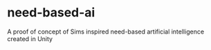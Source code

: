 # need-based-ai
 A proof of concept of Sims inspired need-based artificial intelligence created in Unity
